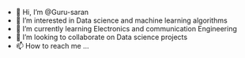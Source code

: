 - 👋 Hi, I’m @Guru-saran
- 👀 I’m interested in Data science and machine learning algorithms
- 🌱 I’m currently learning Electronics and communication Engineering
- 💞️ I’m looking to collaborate on Data science projects
- 📫 How to reach me ...

<!---
Guru-saran/Guru-saran is a ✨ special ✨ repository because its `README.md` (this file) appears on your GitHub profile.
You can click the Preview link to take a look at your changes.
--->
